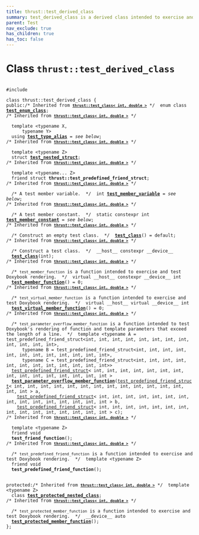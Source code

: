 ```yaml
---
title: thrust::test_derived_class
summary: test_derived_class is a derived class intended to exercise and test Doxybook rendering. 
parent: Test
nav_exclude: true
has_children: true
has_toc: false
---
```


# Class `thrust::test_derived_class`

<code class="doxybook">
<span>#include <thrust/doxybook_test.h></span><br>
<span>class thrust::test&#95;derived&#95;class {</span>
<span>public:</span><span class="doxybook-comment">/* Inherited from <code><b><a href="/api/classes/classthrust_1_1test__class.html">thrust::test&#95;class&lt; int, double &gt;</a></b></code> */</span><span>&nbsp;&nbsp;enum class <b><a href="/api/classes/classthrust_1_1test__class.html#enum-test_enum_class">test&#95;enum&#95;class</a></b>;</span>
<span class="doxybook-comment">/* Inherited from <code><b><a href="/api/classes/classthrust_1_1test__class.html">thrust::test&#95;class&lt; int, double &gt;</a></b></code> */</span><br>
<span>&nbsp;&nbsp;template &lt;typename X,</span>
<span>&nbsp;&nbsp;&nbsp;&nbsp;&nbsp;&nbsp;typename Y&gt;</span>
<span>&nbsp;&nbsp;using <b><a href="/api/classes/classthrust_1_1test__class.html#using-test_type_alias">test&#95;type&#95;alias</a></b> = <i>see below</i>;</span>
<span class="doxybook-comment">/* Inherited from <code><b><a href="/api/classes/classthrust_1_1test__class.html">thrust::test&#95;class&lt; int, double &gt;</a></b></code> */</span><br>
<span>&nbsp;&nbsp;template &lt;typename Z&gt;</span>
<span>&nbsp;&nbsp;struct <b><a href="/api/classes/structthrust_1_1test__class_1_1test__nested__struct.html">test&#95;nested&#95;struct</a></b>;</span>
<span class="doxybook-comment">/* Inherited from <code><b><a href="/api/classes/classthrust_1_1test__class.html">thrust::test&#95;class&lt; int, double &gt;</a></b></code> */</span><br>
<span>&nbsp;&nbsp;template &lt;typename... Z&gt;</span>
<span>&nbsp;&nbsp;friend struct <b>thrust::test&#95;predefined&#95;friend&#95;struct</b>;</span>
<span class="doxybook-comment">/* Inherited from <code><b><a href="/api/classes/classthrust_1_1test__class.html">thrust::test&#95;class&lt; int, double &gt;</a></b></code> */</span><br>
<span class="doxybook-comment">&nbsp;&nbsp;/* A test member variable.  */</span><span>&nbsp;&nbsp;int <b><a href="/api/classes/classthrust_1_1test__class.html#variable-test_member_variable">test&#95;member&#95;variable</a></b> = <i>see below</i>;</span>
<span class="doxybook-comment">/* Inherited from <code><b><a href="/api/classes/classthrust_1_1test__class.html">thrust::test&#95;class&lt; int, double &gt;</a></b></code> */</span><br>
<span class="doxybook-comment">&nbsp;&nbsp;/* A test member constant.  */</span><span>&nbsp;&nbsp;static constexpr int <b><a href="/api/classes/classthrust_1_1test__class.html#variable-test_member_constant">test&#95;member&#95;constant</a></b> = <i>see below</i>;</span>
<span class="doxybook-comment">/* Inherited from <code><b><a href="/api/classes/classthrust_1_1test__class.html">thrust::test&#95;class&lt; int, double &gt;</a></b></code> */</span><br>
<span class="doxybook-comment">&nbsp;&nbsp;/* Construct an empty test class.  */</span><span>&nbsp;&nbsp;<b><a href="/api/classes/classthrust_1_1test__class.html#function-test_class">test&#95;class</a></b>() = default;</span>
<span class="doxybook-comment">/* Inherited from <code><b><a href="/api/classes/classthrust_1_1test__class.html">thrust::test&#95;class&lt; int, double &gt;</a></b></code> */</span><br>
<span class="doxybook-comment">&nbsp;&nbsp;/* Construct a test class.  */</span><span>&nbsp;&nbsp;__host__ constexpr __device__ </span><span>&nbsp;&nbsp;<b><a href="/api/classes/classthrust_1_1test__class.html#function-test_class">test&#95;class</a></b>(int);</span>
<span class="doxybook-comment">/* Inherited from <code><b><a href="/api/classes/classthrust_1_1test__class.html">thrust::test&#95;class&lt; int, double &gt;</a></b></code> */</span><br>
<span class="doxybook-comment">&nbsp;&nbsp;/* <code>test&#95;member&#95;function</code> is a function intended to exercise and test Doxybook rendering.  */</span><span>&nbsp;&nbsp;virtual __host__ constexpr __device__ int </span><span>&nbsp;&nbsp;<b><a href="/api/classes/classthrust_1_1test__class.html#function-test_member_function">test&#95;member&#95;function</a></b>() = 0;</span>
<span class="doxybook-comment">/* Inherited from <code><b><a href="/api/classes/classthrust_1_1test__class.html">thrust::test&#95;class&lt; int, double &gt;</a></b></code> */</span><br>
<span class="doxybook-comment">&nbsp;&nbsp;/* <code>test&#95;virtual&#95;member&#95;function</code> is a function intended to exercise and test Doxybook rendering.  */</span><span>&nbsp;&nbsp;virtual __host__ virtual __device__ int </span><span>&nbsp;&nbsp;<b><a href="/api/classes/classthrust_1_1test__class.html#function-test_virtual_member_function">test&#95;virtual&#95;member&#95;function</a></b>() = 0;</span>
<span class="doxybook-comment">/* Inherited from <code><b><a href="/api/classes/classthrust_1_1test__class.html">thrust::test&#95;class&lt; int, double &gt;</a></b></code> */</span><br>
<span class="doxybook-comment">&nbsp;&nbsp;/* <code>test&#95;parameter&#95;overflow&#95;member&#95;function</code> is a function intended to test Doxybook's rendering of function and template parameters that exceed the length of a line.  */</span><span>&nbsp;&nbsp;template &lt;typename A = test&#95;predefined&#95;friend&#95;struct&lt;int, int, int, int, int, int, int, int, int, int, int, int&gt;,</span>
<span>&nbsp;&nbsp;&nbsp;&nbsp;&nbsp;&nbsp;typename B = test&#95;predefined&#95;friend&#95;struct&lt;int, int, int, int, int, int, int, int, int, int, int, int&gt;,</span>
<span>&nbsp;&nbsp;&nbsp;&nbsp;&nbsp;&nbsp;typename C = test&#95;predefined&#95;friend&#95;struct&lt;int, int, int, int, int, int, int, int, int, int, int, int&gt;&gt;</span>
<span>&nbsp;&nbsp;<a href="/api/classes/structthrust_1_1test__predefined__friend__struct.html">test_predefined_friend_struct</a>< int, int, int, int, int, int, int, int, int, int, int, int, int, int, int > </span><span>&nbsp;&nbsp;<b><a href="/api/classes/classthrust_1_1test__class.html#function-test_parameter_overflow_member_function">test&#95;parameter&#95;overflow&#95;member&#95;function</a></b>(<a href="/api/classes/structthrust_1_1test__predefined__friend__struct.html">test_predefined_friend_struct</a>< int, int, int, int, int, int, int, int, int, int, int, int, int, int, int > a,</span>
<span>&nbsp;&nbsp;&nbsp;&nbsp;<a href="/api/classes/structthrust_1_1test__predefined__friend__struct.html">test_predefined_friend_struct</a>< int, int, int, int, int, int, int, int, int, int, int, int, int, int, int > b,</span>
<span>&nbsp;&nbsp;&nbsp;&nbsp;<a href="/api/classes/structthrust_1_1test__predefined__friend__struct.html">test_predefined_friend_struct</a>< int, int, int, int, int, int, int, int, int, int, int, int, int, int, int > c);</span>
<span class="doxybook-comment">/* Inherited from <code><b><a href="/api/classes/classthrust_1_1test__class.html">thrust::test&#95;class&lt; int, double &gt;</a></b></code> */</span><br>
<span>&nbsp;&nbsp;template &lt;typename Z&gt;</span>
<span>&nbsp;&nbsp;friend void </span>
<span>&nbsp;&nbsp;<b>test&#95;friend&#95;function</b>();</span>
<span class="doxybook-comment">/* Inherited from <code><b><a href="/api/classes/classthrust_1_1test__class.html">thrust::test&#95;class&lt; int, double &gt;</a></b></code> */</span><br>
<span class="doxybook-comment">&nbsp;&nbsp;/* <code>test&#95;predefined&#95;friend&#95;function</code> is a function intended to exercise and test Doxybook rendering.  */</span><span>&nbsp;&nbsp;template &lt;typename Z&gt;</span>
<span>&nbsp;&nbsp;friend void </span>
<span>&nbsp;&nbsp;<b>test&#95;predefined&#95;friend&#95;function</b>();</span>
<br>
<span>protected:</span><span class="doxybook-comment">/* Inherited from <code><b><a href="/api/classes/classthrust_1_1test__class.html">thrust::test&#95;class&lt; int, double &gt;</a></b></code> */</span><span>&nbsp;&nbsp;template &lt;typename Z&gt;</span>
<span>&nbsp;&nbsp;class <b><a href="/api/classes/classthrust_1_1test__class_1_1test__protected__nested__class.html">test&#95;protected&#95;nested&#95;class</a></b>;</span>
<span class="doxybook-comment">/* Inherited from <code><b><a href="/api/classes/classthrust_1_1test__class.html">thrust::test&#95;class&lt; int, double &gt;</a></b></code> */</span><br>
<span class="doxybook-comment">&nbsp;&nbsp;/* <code>test&#95;protected&#95;member&#95;function</code> is a function intended to exercise and test Doxybook rendering.  */</span><span>&nbsp;&nbsp;__device__ auto </span><span>&nbsp;&nbsp;<b><a href="/api/classes/classthrust_1_1test__class.html#function-test_protected_member_function">test&#95;protected&#95;member&#95;function</a></b>();</span>
<span>};</span>
</code>

